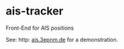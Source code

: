 # ais-tracker
Front-End for AIS positions

See: http: [ais.3epnm.de](https://ais.3epnm.de:64485/html/) for a demonstration.
